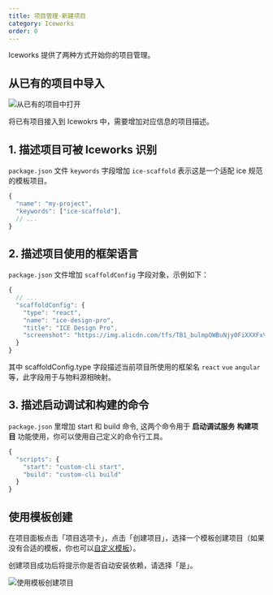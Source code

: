 ```yaml
---
title: 项目管理-新建项目
category: Iceworks
order: 0
---
```


Iceworks 提供了两种方式开始你的项目管理。

## 从已有的项目中导入

![从已有的项目中打开](https://img.alicdn.com/tfs/TB1TPiuMVzqK1RjSZFCXXbbxVXa-875-580.gif)

将已有项目接入到 Icewokrs 中，需要增加对应信息的项目描述。

## 1. 描述项目可被 Iceworks 识别

`package.json` 文件 `keywords` 字段增加 `ice-scaffold` 表示这是一个适配 ice 规范的模板项目。

```js
{
  "name": "my-project",
  "keywords": ["ice-scaffold"],
  // ...
}
```

## 2. 描述项目使用的框架语言

`package.json` 文件增加 `scaffoldConfig` 字段对象，示例如下：

```js
{
  // ...
  "scaffoldConfig": {
    "type": "react",
    "name": "ice-design-pro",
    "title": "ICE Design Pro",
    "screenshot": "https://img.alicdn.com/tfs/TB1_bulmpOWBuNjy0FiXXXFxVXa-1920-1080.png"
  }
}
```

其中 scaffoldConfig.type 字段描述当前项目所使用的框架名 `react` `vue` `angular` 等，此字段用于与物料源相映射。

## 3. 描述启动调试和构建的命令

`package.json` 里增加 start 和 build 命令, 这两个命令用于 **启动调试服务** **构建项目** 功能使用，你可以使用自己定义的命令行工具。

```js
{
  "scripts": {
    "start": "custom-cli start",
    "build": "custom-cli build"
  }
}
```

## 使用模板创建

在项目面板点击「项目选项卡」，点击「创建项目」，选择一个模板创建项目（如果没有合适的模板，你也可以[自定义模板](./marterial-scaffold)）。

创建项目成功后将提示你是否自动安装依赖，请选择「是」。

![使用模板创建项目](https://img.alicdn.com/tfs/TB13eWtM3HqK1RjSZFEXXcGMXXa-875-580.gif)